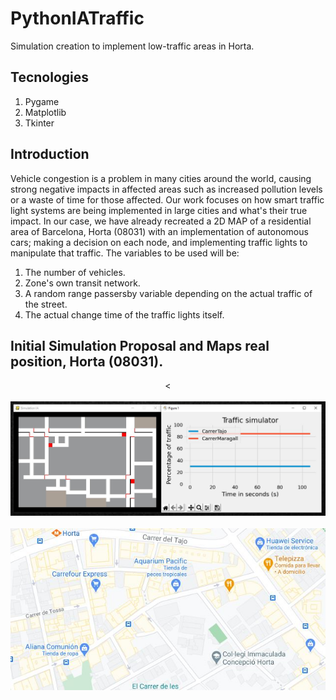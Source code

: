 # PythonIATraffic
Simulation creation to implement low-traffic areas in Horta.

## Tecnologies
1. Pygame
2. Matplotlib
3. Tkinter

## Introduction
Vehicle congestion is a problem in many cities around the world, causing strong negative impacts in affected areas such as increased pollution levels or a waste of  time for those affected. 
Our work focuses on how smart traffic light systems are being implemented in large cities and what's their true impact.
In our case, we have already recreated a 2D MAP of a residential area of Barcelona, Horta (08031) with an implementation of autonomous cars; making a decision on each node, and implementing traffic lights to manipulate that traffic.
The variables to be used will be: 
1. The number of vehicles.
2. Zone's own transit network.
3. A random range passersby variable depending on the actual traffic of the street.
4. The actual change time of the traffic lights itself.

## Initial Simulation Proposal and Maps real position, Horta (08031).
<p align="center"><
  <br><br>
  <img src=/image/GithubSimulation.JPG alt="Initial Simulation Proposal"/>
  <br><br>
  <img src=/image/RealPosition.JPG alt="Maps Image"/>
</p>

